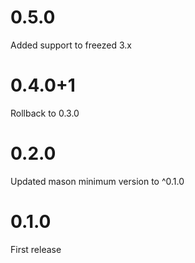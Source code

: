 # 0.5.0
Added support to freezed 3.x

# 0.4.0+1

Rollback to 0.3.0

# 0.2.0

Updated mason minimum version to ^0.1.0

# 0.1.0

First release
